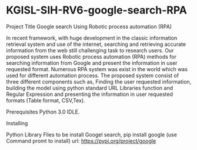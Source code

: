 # KGISL-SIH-RV6-google-search-RPA
Project Title
                                    Google search Using Robotic process automation (RPA)
              
In recent framework, with huge development in the classic information retrieval system and use of the internet, searching and retrieving accurate information from the web still challenging task to research users. Our proposed system uses Robotic process automation (RPA) methods for searching information from Google and present the information in user requested format. Numerous RPA system was exist in the world which was used for different automation process.  The proposed system consist of three different components such as, Finding the user requested information, building the model using python standard URL Libraries function  and Regular Expression and presenting the information in user requested formats (Table format, CSV,Tex).


Prerequisites
 Python 3.0 IDLE.   
 
 Installing
 
 Python Library Flies to be install
 Googel search, 
 pip install google (use Command promt to install)
 url: https://pypi.org/project/google  
